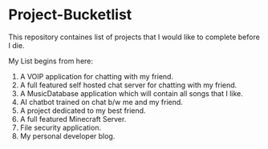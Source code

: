 # Project-Bucketlist
This repository containes list of projects that I would like to complete before I die.

My List begins from here:
1. A VOIP application for chatting with my friend.
2. A full featured self hosted chat server for chatting with my friend.
3. A MusicDatabase application which will contain all songs that I like.
4. AI chatbot trained on chat b/w me and my friend.
5. A project dedicated to my best friend.
6. A full featured Minecraft Server.
7. File security application.
8. My personal developer blog.
